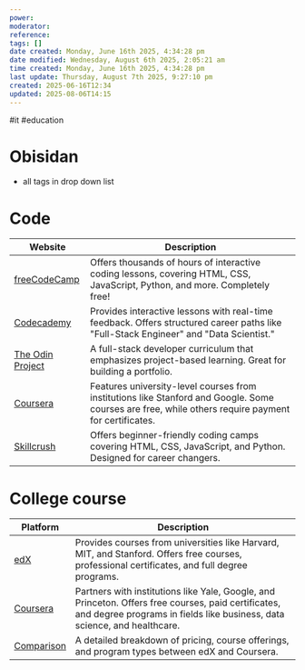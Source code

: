 ```yaml
---
power: 
moderator: 
reference: 
tags: []
date created: Monday, June 16th 2025, 4:34:28 pm
date modified: Wednesday, August 6th 2025, 2:05:21 am
time created: Monday, June 16th 2025, 4:34:28 pm
last update: Thursday, August 7th 2025, 9:27:10 pm
created: 2025-06-16T12:34
updated: 2025-08-06T14:15
---
```

#it #education 


# Obisidan
- all tags in drop down list

# Code


|Website|Description|
|---|---|
|[freeCodeCamp](https://pinecone.academy/blog/top-websites-to-learn-to-code-in-2025-start-your-programming-journey)|Offers thousands of hours of interactive coding lessons, covering HTML, CSS, JavaScript, Python, and more. Completely free!|
|[Codecademy](https://pinecone.academy/blog/top-websites-to-learn-to-code-in-2025-start-your-programming-journey)|Provides interactive lessons with real-time feedback. Offers structured career paths like "Full-Stack Engineer" and "Data Scientist."|
|[The Odin Project](https://pinecone.academy/blog/top-websites-to-learn-to-code-in-2025-start-your-programming-journey)|A full-stack developer curriculum that emphasizes project-based learning. Great for building a portfolio.|
|[Coursera](https://pinecone.academy/blog/top-websites-to-learn-to-code-in-2025-start-your-programming-journey)|Features university-level courses from institutions like Stanford and Google. Some courses are free, while others require payment for certificates.|
|[Skillcrush](https://skillcrush.com/blog/64-online-resources-to-learn-to-code-for-free/)|Offers beginner-friendly coding camps covering HTML, CSS, JavaScript, and Python. Designed for career changers.|
# College course

|Platform|Description|
|---|---|
|[edX](https://www.edx.org/)|Provides courses from universities like Harvard, MIT, and Stanford. Offers free courses, professional certificates, and full degree programs.|
|[Coursera](https://www.coursera.org/)|Partners with institutions like Yale, Google, and Princeton. Offers free courses, paid certificates, and degree programs in fields like business, data science, and healthcare.|
|[Comparison](https://www.businessinsider.com/guides/learning/edx-vs-coursera-which-is-better-comparison)|A detailed breakdown of pricing, course offerings, and program types between edX and Coursera.|
